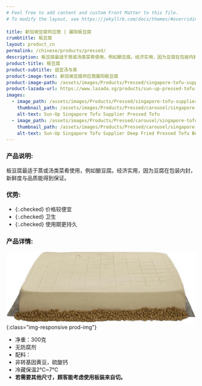```yaml
---
# Feel free to add content and custom Front Matter to this file.
# To modify the layout, see https://jekyllrb.com/docs/themes/#overriding-theme-defaults

title: 新加坡豆腐供应商 | 晨阳板豆腐
crumbtitle: 板豆腐
layout: product_cn
permalink: /chinese/products/pressed/
description: 板豆腐最适于蒸或汤类菜肴使用，例如酿豆腐。经济实用，因为豆腐在包装内封，新鲜度与品质能得到保证。
product-title: 板豆腐
product-subtitle: 适宜汤与蒸
product-image-text: 新加坡豆腐供应商晨阳板豆腐
product-image-path: /assets/images/Products/Pressed/singapore-tofu-supplier-pressed-tofu.jpg
product-lazada-url: https://www.lazada.sg/products/sun-up-pressed-tofu-300g-for-soup-and-steaming-i2159514526-s12344573861.html
images:
  - image_path: /assets/images/Products/Pressed/singapore-tofu-supplier-pressed-tofu.jpg
    thumbnail_path: /assets/images/Products/Pressed/carousel/singapore-tofu-supplier-pressed-tofu_tn.jpg
    alt-text: Sun-Up Singapore Tofu Supplier Pressed Tofu
  - image_path: /assets/images/Products/Pressed/carousel/singapore-tofu-supplier-pressed-tofu-background-product.jpg
    thumbnail_path: /assets/images/Products/Pressed/carousel/singapore-tofu-supplier-pressed-tofu-background-product_tn.jpg
    alt-text: Sun-Up Singapore Tofu Supplier Deep Fried Pressed Tofu Beancurd Background Product
---
```

### 产品说明:
板豆腐最适于蒸或汤类菜肴使用，例如酿豆腐。经济实用，因为豆腐在包装内封，新鲜度与品质能得到保证。

### 优势:
- {:.checked} 价格较便宜
- {:.checked} 卫生
- {:.checked} 使用期更持久

### 产品详情:
![Sun-Up Singapore Tofu Supplier Pressed Tofu self-cut plate](/assets/images/Products/Pressed/sun-up-singapore-tofu-supplier-pressed-tofu-self-cut-plate.jpeg){:class="img-responsive prod-img"}
- 净重：300克
- 无防腐剂
- 配料：
- 非转基因黄豆，硫酸钙
- 冷藏保温2℃~7℃
- **若需要其他尺寸，顾客能考虑使用板装来自切。**

